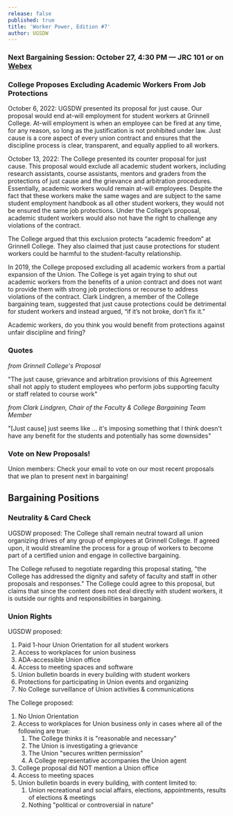 ```yaml
---
release: false
published: true
title: 'Worker Power, Edition #7'
author: UGSDW
---
```

### Next Bargaining Session: October 27, 4:30 PM — JRC 101 or on [Webex](https://grinnellcollege.webex.com/grinnellcollege/j.php?MTID=mdec1e4e4207a56147c49d3f99b3a60c0)

### College Proposes Excluding Academic Workers From Job Protections

October 6, 2022: UGSDW presented its proposal for just cause. Our proposal would end at-will employment for student workers at Grinnell College. At-will employment is when an employee can be fired at any time, for any reason, so long as the justification is not prohibited under law. Just cause is a core aspect of every union contract and ensures that the discipline process is clear, transparent, and equally applied to all workers. 

October 13, 2022: The College presented its counter proposal for just cause. This proposal would exclude all academic student workers, including research assistants, course assistants, mentors and graders from the protections of just cause and the grievance and arbitration procedures. Essentially, academic workers would remain at-will employees. Despite the fact that these workers make the same wages and are subject to the same student employment handbook as all other student workers, they would not be ensured the same job protections. Under the College’s proposal, academic student workers would also not have the right to challenge any violations of the contract. 

The College argued that this exclusion protects “academic freedom” at Grinnell College. They also claimed that just cause protections for student workers could be harmful to the student-faculty relationship. 

In 2019, the College proposed excluding all academic workers from a partial expansion of the Union. The College is yet again trying to shut out academic workers from the benefits of a union contract and does not want to provide them with strong job protections or recourse to address violations of the contract. Clark Lindgren, a member of the College bargaining team, suggested that just cause protections could be detrimental for student workers and instead argued, “if it’s not broke, don’t fix it.” 

Academic workers, do you think you would benefit from protections against unfair discipline and firing?

### Quotes

_from Grinnell College's Proposal_

"The just cause, grievance and arbitration provisions of this Agreement shall not apply to student employees who perform jobs supporting faculty or staff related to course work" 

_from Clark Lindgren, Chair of the Faculty & College Bargaining Team Member_

"\[Just cause\] just seems like … it's imposing something that I think doesn't have any benefit for the students and potentially has some downsides"
 

### Vote on New Proposals!
Union members: Check your email to vote on our most recent proposals that we plan to present next in bargaining! 

## Bargaining Positions

### Neutrality & Card Check

UGSDW proposed: The College shall remain neutral toward all union organizing drives of any group of employees at Grinnell College. If agreed upon, it would streamline the process for a group of workers to become part of a certified union and engage in collective bargaining.

The College refused to negotiate regarding this proposal stating, "the College has addressed the dignity and safety of faculty and staff in other proposals and responses." The College could agree to this proposal, but claims that since the content does not deal directly with student workers, it is outside our rights and responsibilities in bargaining. 

### Union Rights

UGSDW proposed:
1. Paid 1-hour Union Orientation for all student workers
2. Access to workplaces for union business
3. ADA-accessible Union office
4. Access to meeting spaces and software
5. Union bulletin boards in every building with student workers
6. Protections for participating in Union events and organizing
7. No College surveillance of Union activities & communications

The College proposed:
1. No Union Orientation
2. Access to workplaces for Union business only in cases where all of the following are true:
	1. The College thinks it is "reasonable and necessary" 
	2. The Union is investigating a grievance
	3. The Union "secures written permission"  
	4. A College representative accompanies the Union agent
3. College proposal did NOT mention a Union office 
4. Access to meeting spaces
5. Union bulletin boards in every building, with content limited to:
	1. Union recreational and social affairs, elections, appointments, results of elections & meetings
	2. Nothing "political or controversial in nature"
